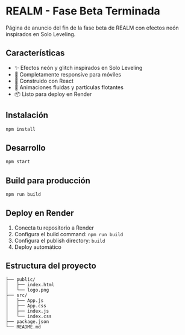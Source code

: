 # REALM - Fase Beta Terminada

Página de anuncio del fin de la fase beta de REALM con efectos neón inspirados en Solo Leveling.

## Características

- ✨ Efectos neón y glitch inspirados en Solo Leveling
- 📱 Completamente responsive para móviles
- 🚀 Construido con React
- 🎨 Animaciones fluidas y partículas flotantes
- 📦 Listo para deploy en Render

## Instalación

```bash
npm install
```

## Desarrollo

```bash
npm start
```

## Build para producción

```bash
npm run build
```

## Deploy en Render

1. Conecta tu repositorio a Render
2. Configura el build command: `npm run build`
3. Configura el publish directory: `build`
4. Deploy automático

## Estructura del proyecto

```
├── public/
│   ├── index.html
│   └── logo.png
├── src/
│   ├── App.js
│   ├── App.css
│   ├── index.js
│   └── index.css
├── package.json
└── README.md
```